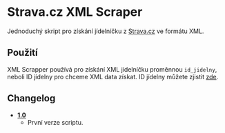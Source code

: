# Strava.cz XML Scraper
Jednoduchý skript pro získání jídelníčku z [Strava.cz](https://www.strava.cz) ve formátu XML.

## Použití
XML Scrapper používá pro získání XML jídelníčku proměnnou `id_jidelny`, neboli ID jídelny pro chceme XML data získat. ID jídelny můžete zjistit [zde](https://www.strava.cz/Strava/Stravnik/Zarizeni?odkaz=Prihlaseni).

## Changelog
- [**1.0**](https://github.com/MortikCZ/strava.cz-xml-scrapper/releases/tag/v1.0)
    - První verze scriptu.